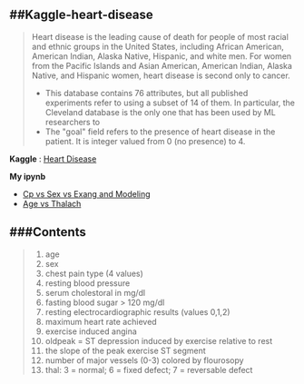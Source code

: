 ##Kaggle-heart-disease
----------------
>Heart disease is the leading cause of death for people of most racial and ethnic groups in the United States, including African American, American Indian, Alaska Native, Hispanic, and white men. For women from the Pacific Islands and Asian American, American Indian, Alaska Native, and Hispanic women, heart disease is second only to cancer.
>- This database contains 76 attributes, but all published experiments refer to using a subset of 14 of them. In particular, the Cleveland database is the only one that has been used by ML researchers to
>- The "goal" field refers to the presence of heart disease in the patient. It is integer valued from 0 (no presence) to 4.

**Kaggle** : [Heart Disease](https://www.kaggle.com/ronitf/heart-disease-uci)

**My ipynb**    
* [Cp vs Sex vs Exang and Modeling](https://github.com/RoadoneP/Machine_learning/blob/main/data_analysis_for_heart_disease.ipynb)
* [Age vs Thalach](https://github.com/RoadoneP/Machine_learning/blob/main/data_analysis_for_heart_disease(Age_vs_Thalach).ipynb)

###Contents
---
>1. age
>2. sex
>3. chest pain type (4 values)
>4. resting blood pressure
>5. serum cholestoral in mg/dl
>6. fasting blood sugar > 120 mg/dl
>7. resting electrocardiographic results (values 0,1,2)
>8. maximum heart rate achieved
>9. exercise induced angina
>10. oldpeak = ST depression induced by exercise relative to rest
>11. the slope of the peak exercise ST segment
>12. number of major vessels (0-3) colored by flourosopy
>13. thal: 3 = normal; 6 = fixed defect; 7 = reversable defect